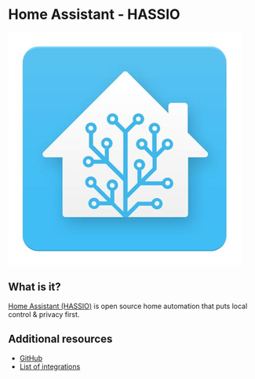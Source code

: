 # Home Assistant - HASSIO
![logo](hassio.jpg)

## What is it?
[Home Assistant (HASSIO)](https://www.home-assistant.io/) is open source home automation that puts local control & privacy first. 

## Additional resources
* [GitHub](https://github.com/home-assistant/core)
* [List of integrations](https://www.home-assistant.io/integrations/)